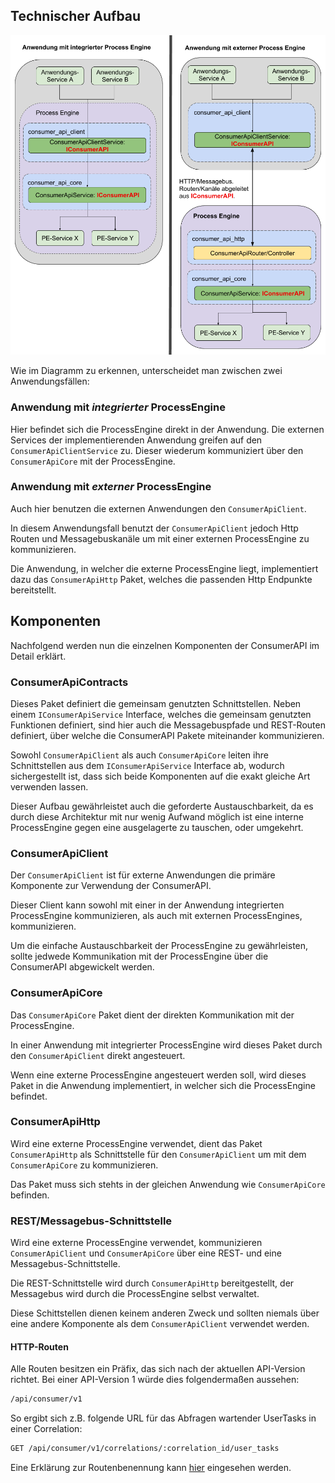 ## Technischer Aufbau

![Aufbau](./images/consumer_api_architecture.png)

Wie im Diagramm zu erkennen, unterscheidet man zwischen zwei Anwendungsfällen:

### Anwendung mit _integrierter_ ProcessEngine

Hier befindet sich die ProcessEngine direkt in der Anwendung.
Die externen Services der implementierenden Anwendung greifen auf den
`ConsumerApiClientService` zu.
Dieser wiederum kommuniziert über den `ConsumerApiCore` mit der ProcessEngine.

### Anwendung mit _externer_ ProcessEngine

Auch hier benutzen die externen Anwendungen den `ConsumerApiClient`.

In diesem Anwendungsfall benutzt der `ConsumerApiClient` jedoch Http Routen
und Messagebuskanäle um mit einer externen ProcessEngine zu kommunizieren.

Die Anwendung, in welcher die externe ProcessEngine liegt, implementiert dazu
das `ConsumerApiHttp` Paket, welches die passenden Http Endpunkte
bereitstellt.

## Komponenten

Nachfolgend werden nun die einzelnen Komponenten der ConsumerAPI
im Detail erklärt.

### ConsumerApiContracts

Dieses Paket definiert die gemeinsam genutzten Schnittstellen.
Neben einem `IConsumerApiService` Interface, welches die gemeinsam genutzten
Funktionen definiert, sind hier auch die Messagebuspfade und REST-Routen
definiert, über welche die ConsumerAPI Pakete miteinander kommunizieren.

Sowohl `ConsumerApiClient` als auch `ConsumerApiCore` leiten
ihre Schnittstellen aus dem `IConsumerApiService` Interface ab, wodurch
sichergestellt ist, dass sich beide Komponenten auf die exakt gleiche Art
verwenden lassen.

Dieser Aufbau gewährleistet auch die geforderte Austauschbarkeit, da es durch
diese Architektur mit nur wenig Aufwand möglich ist eine interne ProcessEngine
gegen eine ausgelagerte zu tauschen, oder umgekehrt.

### ConsumerApiClient

Der `ConsumerApiClient` ist für externe Anwendungen die primäre Komponente zur
Verwendung der ConsumerAPI.

Dieser Client kann sowohl mit einer in der Anwendung integrierten ProcessEngine
kommunizieren, als auch mit externen ProcessEngines, kommunizieren.

Um die einfache Austauschbarkeit der ProcessEngine zu gewährleisten, sollte
jedwede Kommunikation mit der ProcessEngine über die ConsumerAPI abgewickelt
werden.

### ConsumerApiCore

Das `ConsumerApiCore` Paket dient der direkten Kommunikation mit der
ProcessEngine.

In einer Anwendung mit integrierter ProcessEngine wird dieses Paket durch den
`ConsumerApiClient` direkt angesteuert.

Wenn eine externe ProcessEngine angesteuert werden soll, wird dieses Paket
in die Anwendung implementiert, in welcher sich die ProcessEngine befindet.

### ConsumerApiHttp

Wird eine externe ProcessEngine verwendet, dient das Paket `ConsumerApiHttp`
als Schnittstelle für den `ConsumerApiClient` um mit dem
`ConsumerApiCore` zu kommunizieren.

Das Paket muss sich stehts in der gleichen Anwendung wie `ConsumerApiCore` befinden.

### REST/Messagebus-Schnittstelle

Wird eine externe ProcessEngine verwendet, kommunizieren `ConsumerApiClient`
und `ConsumerApiCore` über eine REST- und eine Messagebus-Schnittstelle.

Die REST-Schnittstelle wird durch `ConsumerApiHttp` bereitgestellt,
der Messagebus wird durch die ProcessEngine selbst verwaltet.

Diese Schittstellen dienen keinem anderen Zweck und sollten niemals über
eine andere Komponente als dem `ConsumerApiClient` verwendet werden.

#### HTTP-Routen

Alle Routen besitzen ein Präfix, das sich nach der aktuellen
API-Version richtet.
Bei einer API-Version 1 würde dies folgendermaßen aussehen:

```REST
/api/consumer/v1
```

So ergibt sich z.B. folgende URL für das Abfragen wartender UserTasks in einer Correlation:

```REST
GET /api/consumer/v1/correlations/:correlation_id/user_tasks
```

Eine Erklärung zur Routenbenennung kann [hier](./dealing_with_events.md#auslösen-eines-prozessinstanz-events) eingesehen werden.
